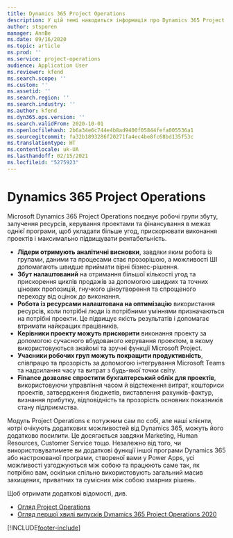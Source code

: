 ```yaml
---
title: Dynamics 365 Project Operations
description: У цій темі наводиться інформація про Dynamics 365 Project Operations.
author: stsporen
manager: AnnBe
ms.date: 09/16/2020
ms.topic: article
ms.prod: ''
ms.service: project-operations
audience: Application User
ms.reviewer: kfend
ms.search.scope: ''
ms.custom: ''
ms.assetid: ''
ms.search.region: ''
ms.search.industry: ''
ms.author: kfend
ms.dyn365.ops.version: ''
ms.search.validFrom: 2020-10-01
ms.openlocfilehash: 2b6a34e6c744e4b8ad9400f05844fefa005536a1
ms.sourcegitcommit: fa32b1893286f20271fa4ec4be8fc68bd135f53c
ms.translationtype: HT
ms.contentlocale: uk-UA
ms.lasthandoff: 02/15/2021
ms.locfileid: "5275923"
---
```

# <a name="dynamics-365-project-operations"></a>Dynamics 365 Project Operations

Microsoft Dynamics 365 Project Operations поєднує робочі групи збуту, залучення ресурсів, керування проектами та фінансування в межах однієї програми, щоб укладати більше угод, прискорювати виконання проектів і максимально підвищувати рентабельність.

-   **Лідери отримують аналітичні висновки**, завдяки яким робота із групами, даними та процесами стає прозорішою, а можливості ШІ допомагають швидше приймати вірні бізнес-рішення.
-   **Збут налаштований** на отримання більшої кількості угод та прискорення циклів продажів за допомогою швидких та точних цінових пропозицій, гнучкого ціноутворення та спрощеного переходу від оцінок до виконання.
-   **Робота із ресурсами налаштована на оптимізацію** використання ресурсів, коли потрібні люди із потрібними уміннями призначаються на потрібні проекти. Це підвищує якість результатів і допомагає втримати найкращих працівників.
-   **Керівники проекту можуть прискорити** виконання проекту за допомогою сучасного вбудованого керування проектом, в якому використовуються знайомі та зручні функції Microsoft Project.
-   **Учасники робочих груп можуть покращити продуктивність**, співпрацю та прозорість за допомогою інтегрування Microsoft Teams та надсилання часу та витрат з будь-якої точки світу.
-   **Finance дозволяє спростити бухгалтерський облік для проектів**, використовуючи управління часом й відстеження витрат, кошториси проектів, затвердження бюджетів, виставлення рахунків-фактур, визнання прибутку, відповідність та прозорість основних показників стану підприємства.

Модуль Project Operations є потужним сам по собі, але наші клієнти, котрі очікують додаткових можливостей від Dynamics 365, можуть його додатково посилити. Це досягається завдяки Marketing, Human Resources, Customer Service тощо. Незалежно від того, чи використовуватимете ви додаткові функції іншої програми Dynamics 365 або настроюваної програми, створеної вами у Power Apps, усі можливості узгоджуються між собою та працюють саме так, як потрібно вам, оскільки спільно використовують загальний масив захищених, приватних та сумісних між собою хмарних рішень.

Щоб отримати додаткові відомості, див.

- [Огляд Project Operations](https://dynamics.microsoft.com/en-us/project-operations/overview/)
- [Огляд першої хвилі випусків Dynamics 365 Project Operations 2020](https://docs.microsoft.com/dynamics365-release-plan/2020wave1/dynamics365-project-operations/)



[!INCLUDE[footer-include](includes/footer-banner.md)]